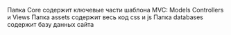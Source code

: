 Папка Core содержит ключевые части шаблона MVC: Models Controllers и Views
Папка assets содержит весь код css и js
Папка databases содержит базу данных сайта